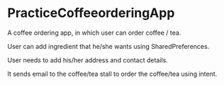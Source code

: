 # PracticeCoffeeorderingApp
A coffee ordering app, in which user can order coffee / tea.

User can add ingredient that he/she wants using SharedPreferences.

User needs to add his/her address and contact details.

It sends email to the coffee/tea stall to order the coffee/tea using
intent.

